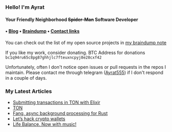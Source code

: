 <h3>Hello! I'm Ayrat<br></h3>

<h4> Your Friendly Neighborhood <strike>Spider-Man</strike> Software Developer <h4>

<h4> • <a href="https://www.badykov.com/">Blog</a> • <a href="https://braindump.badykov.com/">Braindump</a> • <a href="https://braindump.badykov.com/notes/20210901184335-my_resources_and_social_links/">Contact links</a></h4>

You can check out the list of my open source projects in <a href="https://braindump.badykov.com/notes/20210830181701-my_projects/">my braindump note</a>

If you like my work, consider donating. BTC Address for donations `bc1q94ru65c8pg87ghhjlc7fteuxncpyj8e28cxf42`

Unfortunately, often I don't notice open issues or pull requests in the repos I maintain. Please contact me through telegram (<a href="https://t.me/ayrat555">Ayrat555</a>) if I don't respond in a couple of days.
<h3>My Latest Articles</h3>

<!-- BLOG-POST-LIST:START -->
- [Submitting transactions in TON with Elixir](https://www.badykov.com/elixir/ton/submitting-ton-transaction/)
- [TON](https://www.badykov.com/elixir/blockchain/ton/)
- [Fang, async background processing for Rust](https://www.badykov.com/rust/async-processing/)
- [Let’s hack crypto wallets](https://www.badykov.com/common/hack/)
- [Life Balance. Now with music!](https://www.badykov.com/gamedev/life-balance-music/)
<!-- BLOG-POST-LIST:END -->
